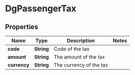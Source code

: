 

# DgPassengerTax


## Properties

| Name | Type | Description | Notes |
|------------ | ------------- | ------------- | -------------|
|**code** | **String** | Code of the tax |  |
|**amount** | **String** | The amount of the tax |  |
|**currency** | **String** | The currency of the tax |  |




